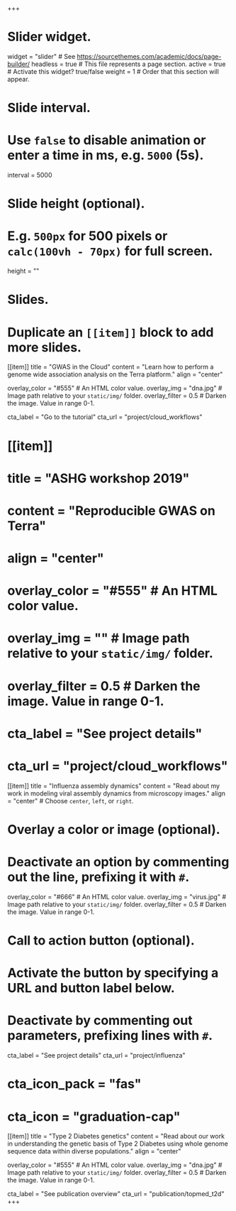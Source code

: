 +++
# Slider widget.
widget = "slider"  # See https://sourcethemes.com/academic/docs/page-builder/
headless = true  # This file represents a page section.
active = true  # Activate this widget? true/false
weight = 1  # Order that this section will appear.

# Slide interval.
# Use `false` to disable animation or enter a time in ms, e.g. `5000` (5s).
interval = 5000

# Slide height (optional).
# E.g. `500px` for 500 pixels or `calc(100vh - 70px)` for full screen.
height = ""

# Slides.
# Duplicate an `[[item]]` block to add more slides.

[[item]]
  title = "GWAS in the Cloud"
  content = "Learn how to perform a genome wide association analysis on the Terra platform."
  align = "center"

  overlay_color = "#555"  # An HTML color value.
  overlay_img = "dna.jpg"  # Image path relative to your `static/img/` folder.
  overlay_filter = 0.5  # Darken the image. Value in range 0-1.

  cta_label = "Go to the tutorial"
  cta_url = "project/cloud_workflows"

# [[item]]
#  title = "ASHG workshop 2019"
#  content = "Reproducible GWAS on Terra"
#  align = "center"

#  overlay_color = "#555"  # An HTML color value.
#  overlay_img = ""  # Image path relative to your `static/img/` folder.
#  overlay_filter = 0.5  # Darken the image. Value in range 0-1.

#  cta_label = "See project details"
#  cta_url = "project/cloud_workflows"

[[item]]
  title = "Influenza assembly dynamics"
  content = "Read about my work in modeling viral assembly dynamics from microscopy images."
  align = "center"  # Choose `center`, `left`, or `right`.

  # Overlay a color or image (optional).
  #   Deactivate an option by commenting out the line, prefixing it with `#`.
  overlay_color = "#666"  # An HTML color value.
  overlay_img = "virus.jpg"  # Image path relative to your `static/img/` folder.
  overlay_filter = 0.5  # Darken the image. Value in range 0-1.

  # Call to action button (optional).
  #   Activate the button by specifying a URL and button label below.
  #   Deactivate by commenting out parameters, prefixing lines with `#`.
  cta_label = "See project details"
  cta_url = "project/influenza"
  # cta_icon_pack = "fas"
  # cta_icon = "graduation-cap"

[[item]]
  title = "Type 2 Diabetes genetics"
  content = "Read about our work in understanding the genetic basis of Type 2 Diabetes using whole genome sequence data within diverse populations."
  align = "center"

  overlay_color = "#555"  # An HTML color value.
  overlay_img = "dna.jpg"  # Image path relative to your `static/img/` folder.
  overlay_filter = 0.5  # Darken the image. Value in range 0-1.

  cta_label = "See publication overview"
  cta_url = "publication/topmed_t2d"
+++